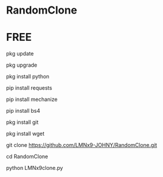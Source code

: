 # RandomClone
# FREE

pkg update

pkg upgrade

pkg install python

pip install requests

pip install mechanize

pip install bs4

pkg install git

pkg install wget


git clone https://github.com/LMNx9-JOHNY/RandomClone.git

cd RandomClone

python LMNx9clone.py
